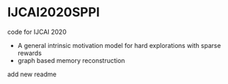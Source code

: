 # IJCAI2020SPPI
code for IJCAI 2020

+ A general intrinsic motivation model for hard explorations with sparse rewards
+ graph based memory reconstruction

add new readme